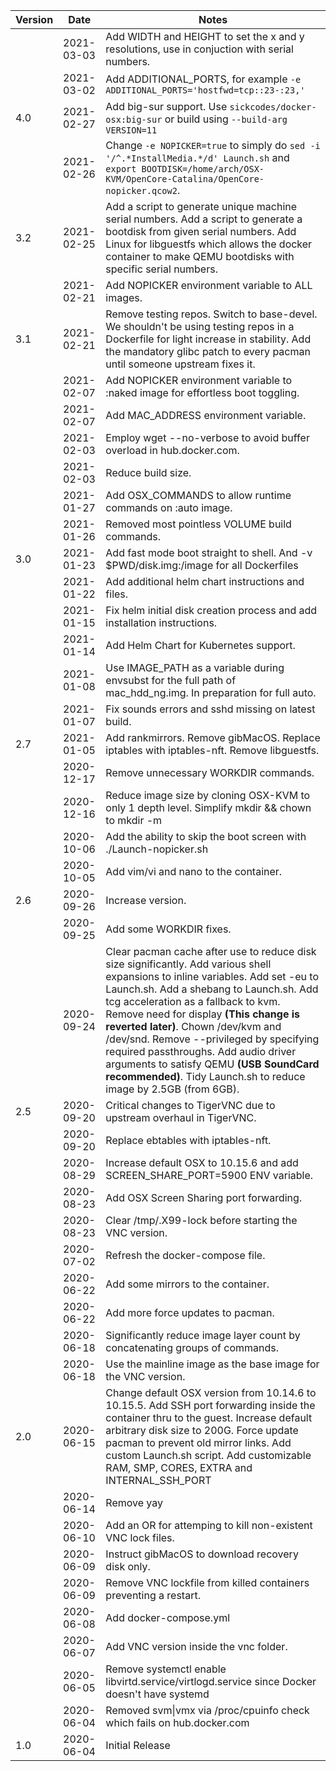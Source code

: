 |Version|Date|Notes|
|---|---|---|
|   |2021-03-03|Add WIDTH and HEIGHT to set the x and y resolutions, use in conjuction with serial numbers.|
|   |2021-03-02|Add ADDITIONAL_PORTS, for example `-e ADDITIONAL_PORTS='hostfwd=tcp::23-:23,'`|
|4.0|2021-02-27|Add big-sur support. Use `sickcodes/docker-osx:big-sur` or build using `--build-arg VERSION=11`|
|   |2021-02-26|Change `-e NOPICKER=true` to simply do `sed -i '/^.*InstallMedia.*/d' Launch.sh` and `export BOOTDISK=/home/arch/OSX-KVM/OpenCore-Catalina/OpenCore-nopicker.qcow2`.|
|3.2|2021-02-25|Add a script to generate unique machine serial numbers. Add a script to generate a bootdisk from given serial numbers. Add Linux for libguestfs which allows the docker container to make QEMU bootdisks with specific serial numbers.|
|   |2021-02-21|Add NOPICKER environment variable to ALL images.|
|3.1|2021-02-21|Remove testing repos. Switch to base-devel. We shouldn't be using testing repos in a Dockerfile for light increase in stability. Add the mandatory glibc patch to every pacman until someone upstream fixes it.|
|   |2021-02-07|Add NOPICKER environment variable to :naked image for effortless boot toggling.|
|   |2021-02-07|Add MAC_ADDRESS environment variable.|
|   |2021-02-03|Employ wget --no-verbose to avoid buffer overload in hub.docker.com.|
|   |2021-02-03|Reduce build size.|
|   |2021-01-27|Add OSX_COMMANDS to allow runtime commands on :auto image.|
|   |2021-01-26|Removed most pointless VOLUME build commands.|
|3.0|2021-01-23|Add fast mode boot straight to shell. And -v $PWD/disk.img:/image for all Dockerfiles|
|   |2021-01-22|Add additional helm chart instructions and files.|
|   |2021-01-15|Fix helm initial disk creation process and add installation instructions.|
|   |2021-01-14|Add Helm Chart for Kubernetes support.|
|   |2021-01-08|Use IMAGE_PATH as a variable during envsubst for the full path of mac_hdd_ng.img. In preparation for full auto.|
|   |2021-01-07|Fix sounds errors and sshd missing on latest build.|
|2.7|2021-01-05|Add rankmirrors. Remove gibMacOS. Replace iptables with iptables-nft. Remove libguestfs.|
|   |2020-12-17|Remove unnecessary WORKDIR commands.|
|   |2020-12-16|Reduce image size by cloning OSX-KVM to only 1 depth level. Simplify mkdir && chown to mkdir -m|
|   |2020-10-06|Add the ability to skip the boot screen with ./Launch-nopicker.sh|
|   |2020-10-05|Add vim/vi and nano to the container.|
|2.6|2020-09-26|Increase version.|
|   |2020-09-25|Add some WORKDIR fixes.|
|   |2020-09-24|Clear pacman cache after use to reduce disk size significantly. Add various shell expansions to inline variables. Add set -eu to Launch.sh. Add a shebang to Launch.sh. Add tcg acceleration as a fallback to kvm. Remove need for display **(This change is reverted later)**. Chown /dev/kvm and /dev/snd. Remove --privileged by specifying required passthroughs. Add audio driver arguments to satisfy QEMU **(USB SoundCard recommended)**. Tidy Launch.sh to reduce image by 2.5GB (from 6GB).  |
|2.5|2020-09-20|Critical changes to TigerVNC due to upstream overhaul in TigerVNC.|
|   |2020-09-20|Replace ebtables with iptables-nft.|
|   |2020-08-29|Increase default OSX to 10.15.6 and add SCREEN_SHARE_PORT=5900 ENV variable.|
|   |2020-08-23|Add OSX Screen Sharing port forwarding.|
|   |2020-08-23|Clear /tmp/.X99-lock before starting the VNC version.|
|   |2020-07-02|Refresh the docker-compose file.|
|   |2020-06-22|Add some mirrors to the container.|
|   |2020-06-22|Add more force updates to pacman.|
|   |2020-06-18|Significantly reduce image layer count by concatenating groups of commands.|
|   |2020-06-18|Use the mainline image as the base image for the VNC version.|
|2.0|2020-06-15|Change  default OSX version from 10.14.6 to 10.15.5. Add SSH port forwarding inside the container thru to the guest. Increase default arbitrary disk size to 200G. Force update pacman to prevent old mirror links. Add custom Launch.sh script. Add customizable RAM, SMP, CORES, EXTRA and INTERNAL_SSH_PORT|
|   |2020-06-14|Remove yay|
|   |2020-06-10|Add an OR for attemping to kill non-existent VNC lock files.|
|   |2020-06-09|Instruct gibMacOS to download recovery disk only.|
|   |2020-06-09|Remove VNC lockfile from killed containers preventing a restart.|
|   |2020-06-08|Add docker-compose.yml|
|   |2020-06-07|Add VNC version inside the vnc folder.|
|   |2020-06-05|Remove systemctl enable libvirtd.service/virtlogd.service since Docker doesn't have systemd|
|   |2020-06-04|Removed svm\|vmx via /proc/cpuinfo check which fails on hub.docker.com|
|1.0|2020-06-04|Initial Release|

